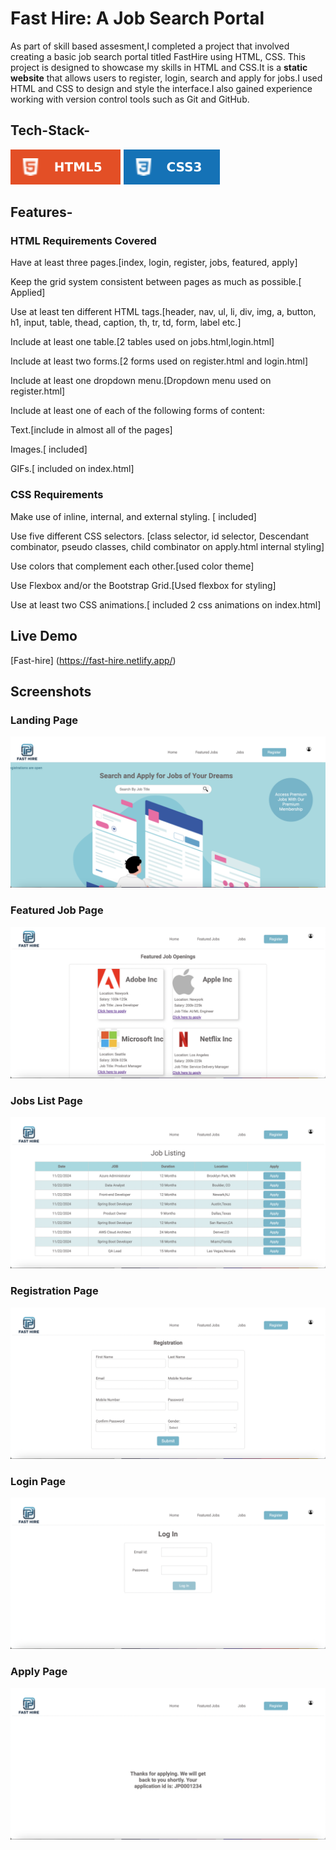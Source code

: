 # Fast Hire: A Job Search Portal

As part of skill based assesment,I completed a project that involved creating a basic job search portal titled FastHire using HTML, CSS. This project is designed to showcase my skills in HTML and CSS.It is a **static website** that allows users to register, login, search and apply for jobs.I used HTML and CSS to design and style the interface.I also gained experience working with version control tools such as Git and GitHub.

## Tech-Stack-

![alt text](/images/html.svg) ![alt text](/images/css.svg)

## Features-

### HTML Requirements Covered

Have at least three pages.[index, login, register, jobs, featured, apply]

Keep the grid system consistent between pages as much as possible.[ Applied]

Use at least ten different HTML tags.[header, nav, ul, li, div, img, a, button, h1, input, table, thead, caption, th, tr, td, form, label etc.]

Include at least one table.[2 tables used on jobs.html,login.html]

Include at least two forms.[2 forms used on register.html and login.html]

Include at least one dropdown menu.[Dropdown menu used on register.html]

Include at least one of each of the following forms of content:

Text.[include in almost all of the pages]

Images.[ included]

GIFs.[ included on index.html]

### CSS Requirements

Make use of inline, internal, and external styling. [ included]

Use five different CSS selectors. [class selector, id selector, Descendant combinator, pseudo classes, child combinator on apply.html internal styling]

Use colors that complement each other.[used color theme]

Use Flexbox and/or the Bootstrap Grid.[Used flexbox for styling]

Use at least two CSS animations.[ included 2 css animations on index.html]

## Live Demo

[Fast-hire] (https://fast-hire.netlify.app/)

## Screenshots

### Landing Page

![alt text](index.png)

### Featured Job Page

![alt text](featuredJobs.png)

### Jobs List Page

![alt text](jobs.png)

### Registration Page

![alt text](register.png)

### Login Page

![alt text](login.png)

### Apply Page

![alt text](apply.png)
